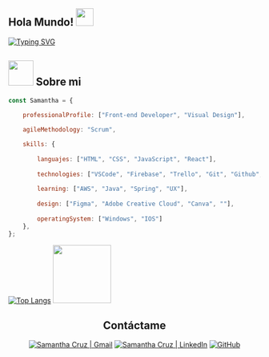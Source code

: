 ## Hola Mundo! <img src="https://media.giphy.com/media/hvRJCLFzcasrR4ia7z/giphy.gif" width="35">
[![Typing SVG](https://readme-typing-svg.herokuapp.com?font=Architects+Daughter&color=FF597B&size=30&width=800&lines=Me+llamo+Samantha+Cruz;Soy+Web+Developer+y+Diseñadora+mexicana)](https://git.io/typing-svg)

## <img src="https://media.giphy.com/media/VgCDAzcKvsR6OM0uWg/giphy.gif" width="50"> Sobre mi
```javascript
const Samantha = {

    professionalProfile: ["Front-end Developer", "Visual Design"],
    
    agileMethodology: "Scrum",

    skills: {
    
        languajes: ["HTML", "CSS", "JavaScript", "React"],
        
        technologies: ["VSCode", "Firebase", "Trello", "Git", "Github", "Github Proyects", "SAP Build"],
        
        learning: ["AWS", "Java", "Spring", "UX"],
        
        design: ["Figma", "Adobe Creative Cloud", "Canva", ""],
        
        operatingSystem: ["Windows", "IOS"]
    },
};
```
                                                                                                                                 
[![Top Langs](https://github-readme-stats.vercel.app/api/top-langs/?username=saamcruzzr&hide_progress=true&theme=dracula&bg_color=00000000&text_color=555555&border_radius=8)](https://github.com/saamcruzzr/github-readme-stats)
<img height="116em" src="https://github-readme-stats.vercel.app/api?username=saamcruzzr&theme=buefy&show_icons=true&border_radius=15"/>
  
  <td>
    <div align="center">
      <h2><b>Contáctame</b></h2>
      <a href="mailto:contacto.samcruz@gmail.com"><img src="https://img.icons8.com/?id=110231&format=png&size=80" alt="Samantha Cruz | Gmail" /></a>
      <a href="https://www.linkedin.com/in/samantha-cruz-rios"><img src="https://img.icons8.com/?id=108812&format=png&size=80" alt="Samantha Cruz | LinkedIn" /></a>
      <a href="https://github.com/saamcruzzr"><img src="https://img.icons8.com/?id=118553&format=png&size=80" alt="GitHub"/></a>
      <br>
    </div>
  </td>



